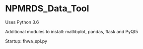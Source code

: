 # NPMRDS_Data_Tool
<p>Uses Python 3.6
<p>Additional modules to install: matlibplot, pandas, flask and PyQt5
<p>Startup: fhwa_spl.py
